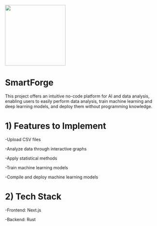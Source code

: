 
<div style = {{display: flex}}> 
<img src="https://github.com/user-attachments/assets/9daa99e6-a400-4032-864a-d76c6548681e" width="200" />
<h1>SmartForge</h1>
</div>
This project offers an intuitive no-code platform for AI and data analysis, enabling users to easily perform data analysis, train machine learning and deep learning models, and deploy them without programming knowledge.


# 1) Features to Implement

-Upload CSV files

-Analyze data through interactive graphs

-Apply statistical methods

-Train machine learning models

-Compile and deploy machine learning models



# 2) Tech Stack

-Frontend: Next.js

-Backend: Rust


